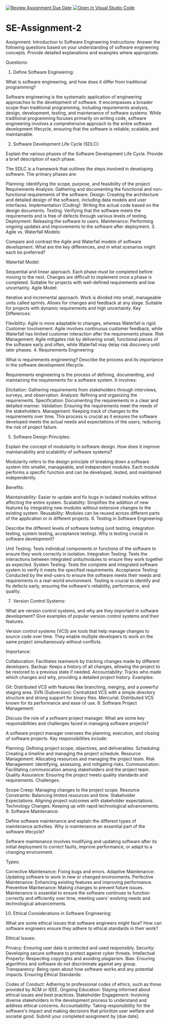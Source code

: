 [![Review Assignment Due Date](https://classroom.github.com/assets/deadline-readme-button-24ddc0f5d75046c5622901739e7c5dd533143b0c8e959d652212380cedb1ea36.svg)](https://classroom.github.com/a/-ucQIGTc)
[![Open in Visual Studio Code](https://classroom.github.com/assets/open-in-vscode-718a45dd9cf7e7f842a935f5ebbe5719a5e09af4491e668f4dbf3b35d5cca122.svg)](https://classroom.github.com/online_ide?assignment_repo_id=15259810&assignment_repo_type=AssignmentRepo)
# SE-Assignment-2
Assignment: Introduction to Software Engineering
Instructions:
Answer the following questions based on your understanding of software engineering concepts. Provide detailed explanations and examples where appropriate.

Questions:
1. Define Software Engineering:

What is software engineering, and how does it differ from traditional programming?

Software engineering is the systematic application of engineering approaches to the development of software. It encompasses a broader scope than traditional programming, including requirements analysis, design, development, testing, and maintenance of software systems. While traditional programming focuses primarily on writing code, software engineering involves a comprehensive approach to the entire software development lifecycle, ensuring that the software is reliable, scalable, and maintainable.

2. Software Development Life Cycle (SDLC):

Explain the various phases of the Software Development Life Cycle. Provide a brief description of each phase.

The SDLC is a framework that outlines the steps involved in developing software. The primary phases are:

Planning: Identifying the scope, purpose, and feasibility of the project.
Requirements Analysis: Gathering and documenting the functional and non-functional requirements of the software.
Design: Creating the architecture and detailed design of the software, including data models and user interfaces.
Implementation (Coding): Writing the actual code based on the design documents.
Testing: Verifying that the software meets the requirements and is free of defects through various levels of testing.
Deployment: Releasing the software to users.
Maintenance: Performing ongoing updates and improvements to the software after deployment.
3. Agile vs. Waterfall Models:

Compare and contrast the Agile and Waterfall models of software development. What are the key differences, and in what scenarios might each be preferred?

Waterfall Model:

Sequential and linear approach.
Each phase must be completed before moving to the next.
Changes are difficult to implement once a phase is completed.
Suitable for projects with well-defined requirements and low uncertainty.
Agile Model:

Iterative and incremental approach.
Work is divided into small, manageable units called sprints.
Allows for changes and feedback at any stage.
Suitable for projects with dynamic requirements and high uncertainty.
Key Differences:

Flexibility: Agile is more adaptable to changes, whereas Waterfall is rigid.
Customer Involvement: Agile involves continuous customer feedback, while Waterfall has limited customer interaction after the requirements phase.
Risk Management: Agile mitigates risk by delivering small, functional pieces of the software early and often, while Waterfall may delay risk discovery until later phases.
4. Requirements Engineering:

What is requirements engineering? Describe the process and its importance in the software development lifecycle.

Requirements engineering is the process of defining, documenting, and maintaining the requirements for a software system. It involves:

Elicitation: Gathering requirements from stakeholders through interviews, surveys, and observation.
Analysis: Refining and organizing the requirements.
Specification: Documenting the requirements in a clear and detailed manner.
Validation: Ensuring the requirements meet the needs of the stakeholders.
Management: Keeping track of changes to the requirements over time.
This process is crucial as it ensures the software developed meets the actual needs and expectations of the users, reducing the risk of project failure.

5. Software Design Principles:

Explain the concept of modularity in software design. How does it improve maintainability and scalability of software systems?

Modularity refers to the design principle of breaking down a software system into smaller, manageable, and independent modules. Each module performs a specific function and can be developed, tested, and maintained independently.

Benefits:

Maintainability: Easier to update and fix bugs in isolated modules without affecting the entire system.
Scalability: Simplifies the addition of new features by integrating new modules without extensive changes to the existing system.
Reusability: Modules can be reused across different parts of the application or in different projects.
6. Testing in Software Engineering:

Describe the different levels of software testing (unit testing, integration testing, system testing, acceptance testing). Why is testing crucial in software development?

Unit Testing: Tests individual components or functions of the software to ensure they work correctly in isolation.
Integration Testing: Tests the interactions between integrated units/modules to ensure they work together as expected.
System Testing: Tests the complete and integrated software system to verify it meets the specified requirements.
Acceptance Testing: Conducted by the end-users to ensure the software meets their needs and requirements in a real-world environment.
Testing is crucial to identify and fix defects early, ensuring the software's reliability, performance, and quality.

7. Version Control Systems:

What are version control systems, and why are they important in software development? Give examples of popular version control systems and their features.

Version control systems (VCS) are tools that help manage changes to source code over time. They enable multiple developers to work on the same project simultaneously without conflicts.

Importance:

Collaboration: Facilitates teamwork by tracking changes made by different developers.
Backup: Keeps a history of all changes, allowing the project to be restored to a previous state if needed.
Accountability: Tracks who made which changes and why, providing a detailed project history.
Examples:

Git: Distributed VCS with features like branching, merging, and a powerful staging area.
SVN (Subversion): Centralized VCS with a simple directory structure and strong support for binary files.
Mercurial: Distributed VCS known for its performance and ease of use.
8. Software Project Management:

Discuss the role of a software project manager. What are some key responsibilities and challenges faced in managing software projects?

A software project manager oversees the planning, execution, and closing of software projects. Key responsibilities include:

Planning: Defining project scope, objectives, and deliverables.
Scheduling: Creating a timeline and managing the project schedule.
Resource Management: Allocating resources and managing the project team.
Risk Management: Identifying, assessing, and mitigating risks.
Communication: Facilitating communication among stakeholders and the project team.
Quality Assurance: Ensuring the project meets quality standards and requirements.
Challenges:

Scope Creep: Managing changes to the project scope.
Resource Constraints: Balancing limited resources and time.
Stakeholder Expectations: Aligning project outcomes with stakeholder expectations.
Technology Changes: Keeping up with rapid technological advancements.
9. Software Maintenance:

Define software maintenance and explain the different types of maintenance activities. Why is maintenance an essential part of the software lifecycle?

Software maintenance involves modifying and updating software after its initial deployment to correct faults, improve performance, or adapt to a changing environment.

Types:

Corrective Maintenance: Fixing bugs and errors.
Adaptive Maintenance: Updating software to work in new or changed environments.
Perfective Maintenance: Enhancing existing features and improving performance.
Preventive Maintenance: Making changes to prevent future issues.
Maintenance is essential to ensure the software continues to function correctly and efficiently over time, meeting users' evolving needs and technological advancements.

10. Ethical Considerations in Software Engineering:

What are some ethical issues that software engineers might face? How can software engineers ensure they adhere to ethical standards in their work?

Ethical Issues:

Privacy: Ensuring user data is protected and used responsibly.
Security: Developing secure software to protect against cyber threats.
Intellectual Property: Respecting copyrights and avoiding plagiarism.
Bias: Ensuring algorithms and software do not discriminate against any group.
Transparency: Being open about how software works and any potential impacts.
Ensuring Ethical Standards:

Codes of Conduct: Adhering to professional codes of ethics, such as those provided by ACM or IEEE.
Ongoing Education: Staying informed about ethical issues and best practices.
Stakeholder Engagement: Involving diverse stakeholders in the development process to understand and address ethical concerns.
Accountability: Taking responsibility for the software's impact and making decisions that prioritize user welfare and societal good.
Submit your completed assignment by [due date].
